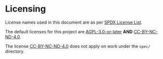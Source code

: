# Licensing
License names used in this document are as per [SPDX License List](https://spdx.org/licenses/).

The default licenses for this project are [AGPL-3.0-or-later](LICENSE-AGPL-3.0) **AND** [CC-BY-NC-ND-4.0](LICENSE-CC-BY-NC-ND-4.0).

The license [CC-BY-NC-ND-4.0](LICENSE-CC-BY-NC-ND-4.0) does not apply on work under the `spec/` directory.